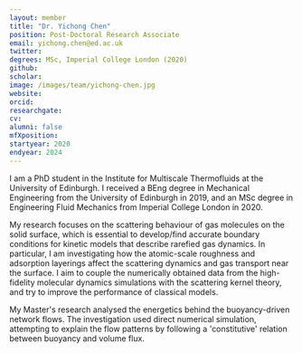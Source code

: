 ```yaml
---
layout: member
title: "Dr. Yichong Chen"
position: Post-Doctoral Research Associate
email: yichong.chen@ed.ac.uk
twitter: 
degrees: MSc, Imperial College London (2020)
github: 
scholar:
image: /images/team/yichong-chen.jpg
website: 
orcid:
researchgate: 	
cv: 
alumni: false
mfXposition: 
startyear: 2020
endyear: 2024
---
```


I am a PhD student in the Institute for Multiscale Thermofluids at the University of Edinburgh. I received a BEng degree in Mechanical Engineering from the University of Edinburgh in 2019, and an MSc degree in Engineering Fluid Mechanics from Imperial College London in 2020.

My research focuses on the scattering behaviour of gas molecules on the solid surface, which is essential to develop/find accurate boundary conditions for kinetic models that describe rarefied gas dynamics. In particular, I am investigating how the atomic-scale roughness and adsorption layerings affect the scattering dynamics and gas transport near the surface. I aim to couple the numerically obtained data from the high-fidelity molecular dynamics simulations with the scattering kernel theory, and try to improve the performance of classical models.

My Master's research analysed the energetics behind the buoyancy-driven network flows. The investigation used direct numerical simulation, attempting to explain the flow patterns by following a 'constitutive' relation between buoyancy and volume flux.
